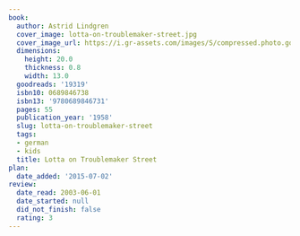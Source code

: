 ```yaml
---
book:
  author: Astrid Lindgren
  cover_image: lotta-on-troublemaker-street.jpg
  cover_image_url: https://i.gr-assets.com/images/S/compressed.photo.goodreads.com/books/1348578002l/19319.jpg
  dimensions:
    height: 20.0
    thickness: 0.8
    width: 13.0
  goodreads: '19319'
  isbn10: 0689846738
  isbn13: '9780689846731'
  pages: 55
  publication_year: '1958'
  slug: lotta-on-troublemaker-street
  tags:
  - german
  - kids
  title: Lotta on Troublemaker Street
plan:
  date_added: '2015-07-02'
review:
  date_read: 2003-06-01
  date_started: null
  did_not_finish: false
  rating: 3
---
```


